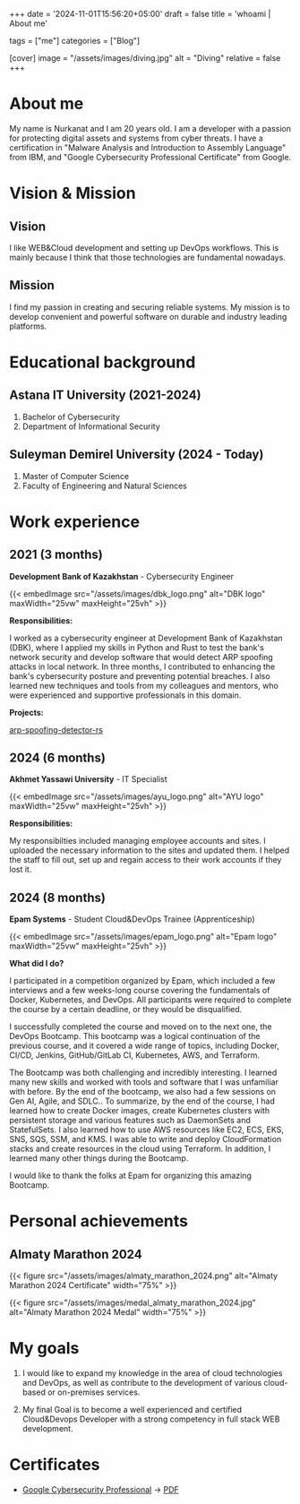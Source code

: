 +++
date = '2024-11-01T15:56:20+05:00'
draft = false
title = 'whoami | About me'

tags = ["me"]
categories = ["Blog"]

[cover]
image = "/assets/images/diving.jpg"
alt = "Diving"
relative = false
+++

# About me

My name is Nurkanat and I am 20 years old. I am a developer with a passion for protecting digital assets and systems from cyber threats. I have a certification in "Malware Analysis and Introduction to Assembly Language" from IBM, and "Google Cybersecurity Professional Certificate" from Google.

<!-- ![Diving](/assets/images/diving.jpg#center) -->

# Vision & Mission

## Vision

I like WEB&Cloud development and setting up DevOps workflows. This is mainly because I think that those technologies are fundamental nowadays.

## Mission

I find my passion in creating and securing reliable systems. My mission is to develop convenient and powerful software on durable and industry leading platforms.

# Educational background

## Astana IT University (2021-2024)

1. Bachelor of Cybersecurity
2. Department of Informational Security

## Suleyman Demirel University (2024 - Today)

1. Master of Computer Science
2. Faculty of Engineering and Natural Sciences

# Work experience

## 2021 (3 months)

**Development Bank of Kazakhstan** - Cybersecurity Engineer

<!-- ![DBK logo](/assets/images/dbk_logo.png) -->

{{< embedImage src="/assets/images/dbk_logo.png" alt="DBK logo" maxWidth="25vw" maxHeight="25vh" >}}

**Responsibilities:**

I worked as a cybersecurity engineer at Development Bank of Kazakhstan (DBK), where I applied my skills in Python and Rust to test the bank's network security and develop software that would detect ARP spoofing attacks in local network. In three months, I contributed to enhancing the bank's cybersecurity posture and preventing potential breaches. I also learned new techniques and tools from my colleagues and mentors, who were experienced and supportive professionals in this domain.

**Projects:**

[arp-spoofing-detector-rs](https://github.com/tuchaVshortah/arp-spoofing-detector-rs)

## 2024 (6 months)

**Akhmet Yassawi University** - IT Specialist

<!-- ![AYU logo](/assets/images/ayu_logo.png) -->

{{< embedImage src="/assets/images/ayu_logo.png" alt="AYU logo" maxWidth="25vw" maxHeight="25vh" >}}

**Responsibilities:**

My responsibilties included managing employee accounts and sites. I uploaded the necessary information to the sites and updated them. I helped the staff to fill out, set up and regain access to their work accounts if they lost it.

## 2024 (8 months)

**Epam Systems** - Student Cloud&DevOps Trainee (Apprenticeship)

<!-- ![Epam logo](/assets/images/epam_logo.png) -->

{{< embedImage src="/assets/images/epam_logo.png" alt="Epam logo" maxWidth="25vw" maxHeight="25vh" >}}

**What did I do?**

I participated in a competition organized by Epam, which included a few interviews and a few weeks-long course covering the fundamentals of Docker, Kubernetes, and DevOps. All participants were required to complete the course by a certain deadline, or they would be disqualified.

I successfully completed the course and moved on to the next one, the DevOps Bootcamp. This bootcamp was a logical continuation of the previous course, and it covered a wide range of topics, including Docker, CI/CD, Jenkins, GitHub/GitLab CI, Kubernetes, AWS, and Terraform.

The Bootcamp was both challenging and incredibly interesting. I learned many new skills and worked with tools and software that I was unfamiliar with before. By the end of the bootcamp, we also had a few sessions on Gen AI, Agile, and SDLC.. To summarize, by the end of the course, I had learned how to create Docker images, create Kubernetes clusters with persistent storage and various features such as DaemonSets and StatefulSets. I also learned how to use AWS resources like EC2, ECS, EKS, SNS, SQS, SSM, and KMS. I was able to write and deploy CloudFormation stacks and create resources in the cloud using Terraform. In addition, I learned many other things during the Bootcamp.

I would like to thank the folks at Epam for organizing this amazing Bootcamp.

# Personal achievements

## Almaty Marathon 2024

<!-- ![Almaty Marathon 2024 Certificate](/assets/images/almaty_marathon_2024.png) -->

{{< figure src="/assets/images/almaty_marathon_2024.png" alt="Almaty Marathon 2024 Certificate" width="75%" >}}

<!-- ![Almaty Marathon 2024 Medal](/assets/images/medal_almaty_marathon_2024.jpg) -->

{{< figure src="/assets/images/medal_almaty_marathon_2024.jpg" alt="Almaty Marathon 2024 Medal" width="75%" >}}

# My goals

1. I would like to expand my knowledge in the area of cloud technologies and DevOps, as well as contribute to the development of various cloud-based or on-premises services.

2. My final Goal is to become a well experienced and certified Cloud&Devops Developer with a strong competency in full stack WEB development.

# Certificates

- [Google Cybersecurity Professional](https://www.coursera.org/account/accomplishments/specialization/certificate/K9HHGTC2J6UH) -> [PDF](/assets/pdfs/Google_Cybersecurity_Professional.pdf)


